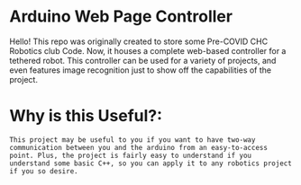 # Arduino Web Page Controller
Hello! This repo was originally created to store some Pre-COVID CHC Robotics club Code. Now, it houses a complete web-based controller for a tethered robot. This controller can be used for a variety of projects, and even features image recognition just to show off the capabilities of the project.


# Why is this Useful?:
    This project may be useful to you if you want to have two-way communication between you and the arduino from an easy-to-access point. Plus, the project is fairly easy to understand if you understand some basic C++, so you can apply it to any robotics project if you so desire.
